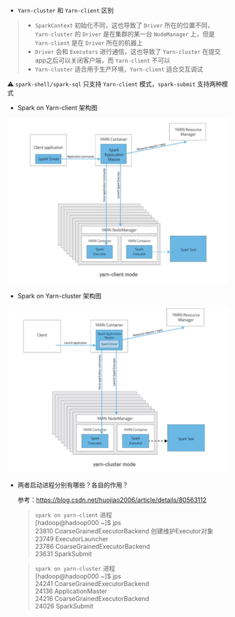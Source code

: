 * `Yarn-cluster`  和 `Yarn-client` 区别

> * `SparkContext` 初始化不同，这也导致了 `Driver` 所在的位置不同，`Yarn-cluster` 的 `Driver` 是在集群的某一台 `NodeManager` 上，但是 `Yarn-client` 是在 `Driver` 所在的机器上
> * `Driver` 会和 `Executors` 进行通信，这也导致了 `Yarn-cluster` 在提交app之后可以关闭客户端，而 `Yarn-client` 不可以
> * `Yarn-cluster` 适合用于生产环境，`Yarn-client` 适合交互调试

⚠️ `spark-shell/spark-sql` 只支持 `Yarn-client` 模式，`spark-submit` 支持两种模式

* Spark on Yarn-client 架构图

![client](../image/yarn-client.jpg)



* Spark on Yarn-cluster 架构图

![cluster](../image/yarn-cluster.jpg)



* 两者启动进程分别有哪些？各自的作用？  

  参考：https://blog.csdn.net/huojiao2006/article/details/80563112

  > `spark on yarn-client` 进程  
  [hadoop@hadoop000 ~]$ jps  
  23810 CoarseGrainedExecutorBackend       创建维护Executor对象  
  23749 ExecutorLauncher  
  23786 CoarseGrainedExecutorBackend  
  23631 SparkSubmit  

  > `spark on yarn-cluster` 进程  
  > [hadoop@hadoop000 ~]$ jps  
  > 24241 CoarseGrainedExecutorBackend  
  > 24136 ApplicationMaster  
  > 24216 CoarseGrainedExecutorBackend  
  > 24026 SparkSubmit  